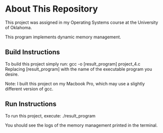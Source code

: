 About This Repository
=====================
This project was assigned in my Operating Systems course at the University of Oklahoma.

This program implements dynamic memory management.

Build Instructions
------------------
To build this project simply run: gcc -o [result_program] project_4.c Replacing [result_program] with the name of the executable program you desire.

Note: I built this project on my Macbook Pro, which may use a slightly different version of gcc.

Run Instructions
----------------
To run this project, execute: ./result_program

You should see the logs of the memory management printed in the terminal.